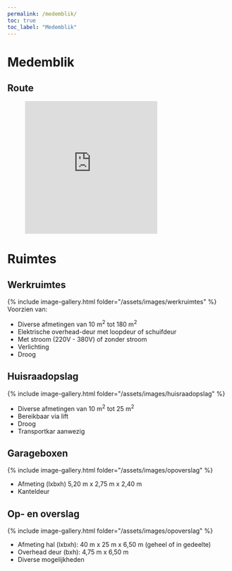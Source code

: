 ```yaml
---
permalink: /medemblik/
toc: true
toc_label: "Medemblik"
---
```


# Medemblik

## Route

<figure><iframe src="https://www.google.com/maps/embed?pb=!1m18!1m12!1m3!1d2414.0844084523724!2d5.091300415960181!3d52.766751425665184!2m3!1f0!2f0!3f0!3m2!1i1024!2i768!4f13.1!3m3!1m2!1s0x47c8b1d671eeb065%3A0xe329e002554ead70!2sNijverheidsweg+7%2C+1671+GC+Medemblik!5e0!3m2!1snl!2snl!4v1553698641947" width="300" height="300" frameborder="0" style="border:0" allowfullscreen="allowfullscreen"> </iframe>
</figure>

# Ruimtes

## Werkruimtes

{% include image-gallery.html folder="/assets/images/werkruimtes" %}
Voorzien van:

* Diverse afmetingen van 10 m<sup>2</sup> tot 180 m<sup>2</sup>
* Elektrische overhead-deur met loopdeur of schuifdeur
* Met stroom (220V - 380V) of zonder stroom
* Verlichting
* Droog

## Huisraadopslag

{% include image-gallery.html folder="/assets/images/huisraadopslag" %}

* Diverse afmetingen van 10 m<sup>2</sup> tot 25 m<sup>2</sup>
* Bereikbaar via lift
* Droog
* Transportkar aanwezig

## Garageboxen

{% include image-gallery.html folder="/assets/images/opoverslag" %}

* Afmeting (lxbxh) 5,20 m x 2,75 m x 2,40 m
* Kanteldeur

## Op- en overslag

{% include image-gallery.html folder="/assets/images/opoverslag" %}

* Afmeting hal (lxbxh): 40 m x 25 m x 6,50 m (geheel of in gedeelte)
* Overhead deur (bxh): 4,75 m x 6,50 m
* Diverse mogelijkheden
